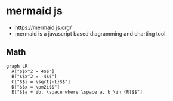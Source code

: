 # mermaid js
- https://mermaid.js.org/
- mermaid is a javascript based diagramming and charting tool.

## Math

```mermaid
graph LR
  A["$$x^2 = 4$$"]
  B["$$x^2 = -4$$"]
  C["$$i = \sqrt{-1}$$"]
  D["$$x = \pm2i$$"]
  E["$$a + ib, \space where \space a, b \in {R}$$"]
```

